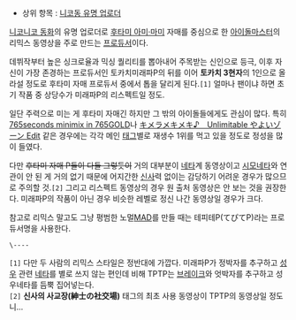   * 상위 항목 : [니코동 유명 업로더](%EB%8B%88%EC%BD%94%EB%8F%99%20%EC%9C%A0%EB%AA%85%20%EC%97%85%EB%A1%9C%EB%8D%94.md)  

[니코니코 동화](%EB%8B%88%EC%BD%94%EB%8B%88%EC%BD%94%20%EB%8F%99%ED%99%94.md)의 유명
업로더로 [후타미 아미·마미](%ED%9B%84%ED%83%80%EB%AF%B8%20%EC%95%84%EB%AF%B8%C2%B7%EB%A7%88%EB%AF%B8.md) 자매를 중심으로 한 [아이돌마스터](%EC%95%84%EC%9D%B4%EB%8F%8C%20%EB%A7%88%EC%8A%A4%ED%84%B0.md)의 리믹스
동영상을 주로 만드는 [프로듀서](%ED%94%84%EB%A1%9C%EB%93%80%EC%84%9C.md)이다.

데뷔작부터 높은 싱크로율과 믹싱 퀄리티를 뽑아내어 주목받는 신인으로 등극, 이후 자신이 가장 존경하는 프로듀서인 토카치미래파P의 뒤를 이어
**토카치 3현자**의 1인으로 올라설 정도로 후타미 자매 프로듀서 중에서 톱을 달리게 된다.`[1]` 얼마나 팬이냐 하면 초기 작품 중
상당수가 미래파P의 리스펙트일 정도.

일단 주력으로 미는 게 후타미 자매긴 하지만 그 밖의 아이돌들에게도 관심이 많다. 특히 [765seconds minimix in
765GOLD](http://www.nicovideo.jp/watch/sm8525043)나 [キメラメキメキ♪　Unlimitable
やよいゾーン Edit](http://www.nicovideo.jp/watch/sm2723880) 같은 경우에는 각각 메인
[태그](%ED%83%9C%EA%B7%B8.md)별로 재생수 1위를 먹고 있을 정도로 정성을 많이 들였다.

다만 <del>후타미 자매 P들이 다들 그렇듯이</del> 거의 대부분이 [네타](%EB%84%A4%ED%83%80.md)계 동영상이고
[시모네타](%EC%8B%9C%EB%AA%A8%EB%84%A4%ED%83%80.md)와 연관이 안 된 게 거의 없기 때문에 어지간한
[신사](%EC%8B%A0%EC%82%AC.md)력 없이는 감당하기 어려운 경우가 많으므로 주의할 것.`[2]` 그리고 리스펙트
동영상의 경우 원 출처 동영상은 안 보는 것을 권장한다. 미래파P의 작품이 아닌 경우 비슷한 레벨로 정신 나간 동영상일 경우가 크다.

참고로 리믹스 말고도 그냥 평범한 노멀[MAD](MAD.md)를 만들 때는 테피테P(てぴてP)라는 프로듀서명을 사용한다.

`\----`

`[1]` 다만 두 사람의 리믹스 스타일은 정반대에 가깝다. 미래파P가 정박자를 추구하고
[성우](%EC%84%B1%EC%9A%B0.md) 관련 [네타](%EB%84%A4%ED%83%80.md)를 별로 쓰지 않는 편인데
비해 TPTP는 [브레이크](%EB%B8%8C%EB%A0%88%EC%9D%B4%ED%81%AC.md)와 엇박자를 추구하고 성우네타를
듬뿍 집어넣는다.  
`[2]` **신사의 사교장(紳士の社交場)** 태그의 최초 사용 동영상이 TPTP의 동영상일 정도니...

